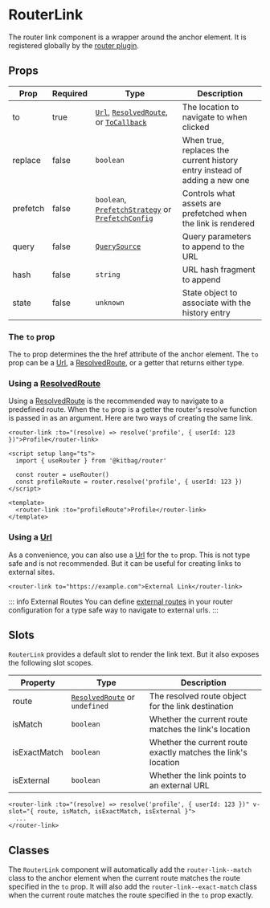 # RouterLink

The router link component is a wrapper around the anchor element. It is registered globally by the [router plugin](/quick-start#vue-plugin).

## Props

| Prop | Required | Type | Description |
| --- | --- | --- | --- |
| to | true | [`Url`](/api/types/Url), [`ResolvedRoute`](/api/types/ResolvedRoute), or [`ToCallback`](/api/types/ToCallback) | The location to navigate to when clicked |
| replace | false | `boolean` | When true, replaces the current history entry instead of adding a new one |
| prefetch | false | `boolean`, [`PrefetchStrategy`](/api/types/PrefetchStrategy) or [`PrefetchConfig`](/api/types/PrefetchConfig) | Controls what assets are prefetched when the link is rendered |
| query | false | [`QuerySource`](/api/types/QuerySource) | Query parameters to append to the URL |
| hash | false | `string` | URL hash fragment to append |
| state | false | `unknown` | State object to associate with the history entry |

### The `to` prop

The `to` prop determines the the href attribute of the anchor element. The `to` prop can be a [Url](/api/types/Url), a [ResolvedRoute](/api/types/ResolvedRoute), or a getter that returns either type.

### Using a [ResolvedRoute](/api/types/ResolvedRoute)

Using a [ResolvedRoute](/api/types/ResolvedRoute) is the recommended way to navigate to a predefined route. When the `to` prop is a getter the router's resolve function is passed in as an argument. Here are two ways of creating the same link.

```vue
<router-link :to="(resolve) => resolve('profile', { userId: 123 })">Profile</router-link>
```

```vue
<script setup lang="ts">
  import { useRouter } from '@kitbag/router'

  const router = useRouter()
  const profileRoute = router.resolve('profile', { userId: 123 })
</script>

<template>
  <router-link :to="profileRoute">Profile</router-link>
</template>
```

### Using a [Url](/api/types/Url)

As a convenience, you can also use a [Url](/api/types/Url) for the `to` prop. This is not type safe and is not recommended. But it can be useful for creating links to external sites.

```vue
<router-link to="https://example.com">External Link</router-link>
```

::: info External Routes
You can define [external routes](/core-concepts/external-routes) in your router configuration for a type safe way to navigate to external urls.
:::

## Slots

`RouterLink` provides a default slot to render the link text. But it also exposes the following slot scopes.

| Property | Type | Description |
| --- | --- | --- |
| route | [`ResolvedRoute`](/api/types/ResolvedRoute) or `undefined` | The resolved route object for the link destination |
| isMatch | `boolean` | Whether the current route matches the link's location |
| isExactMatch | `boolean` | Whether the current route exactly matches the link's location |
| isExternal | `boolean` | Whether the link points to an external URL |

```vue
<router-link :to="(resolve) => resolve('profile', { userId: 123 })" v-slot="{ route, isMatch, isExactMatch, isExternal }">
  ...
</router-link>
```

## Classes

The `RouterLink` component will automatically add the `router-link--match` class to the anchor element when the current route matches the route specified in the `to` prop. It will also add the `router-link--exact-match` class when the current route matches the route specified in the `to` prop exactly.
